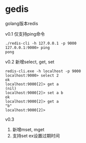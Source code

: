 # gedis
golang版本redis

v0.1 仅支持ping命令

```shell
./redis-cli -h 127.0.0.1 -p 9000
127.0.0.1:9000> ping
pong
```

v0.2 新增select, get, set

```shell
redis-cli.exe -h localhost -p 9000
localhost:9000> select 2
ok
localhost:9000[2]> get a
(nil)
localhost:9000[2]> set a b
ok
localhost:9000[2]> get a
"b"
localhost:9000[2]>
```

v0.3 
1. 新增mset, mget
2. 支持set ex设置过期时间